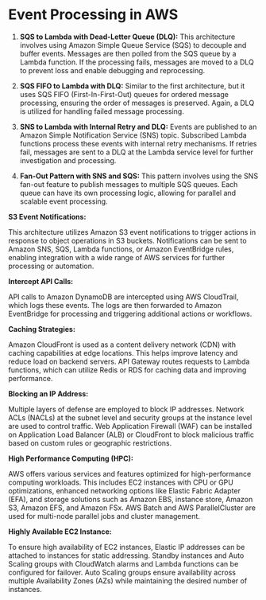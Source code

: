 # Event Processing in AWS

1. **SQS to Lambda with Dead-Letter Queue (DLQ):** This architecture involves using Amazon Simple Queue Service (SQS) to decouple and buffer events. Messages are then polled from the SQS queue by a Lambda function. If the processing fails, messages are moved to a DLQ to prevent loss and enable debugging and reprocessing.

2. **SQS FIFO to Lambda with DLQ:** Similar to the first architecture, but it uses SQS FIFO (First-In-First-Out) queues for ordered message processing, ensuring the order of messages is preserved. Again, a DLQ is utilized for handling failed message processing.

3. **SNS to Lambda with Internal Retry and DLQ:** Events are published to an Amazon Simple Notification Service (SNS) topic. Subscribed Lambda functions process these events with internal retry mechanisms. If retries fail, messages are sent to a DLQ at the Lambda service level for further investigation and processing.

4. **Fan-Out Pattern with SNS and SQS:** This pattern involves using the SNS fan-out feature to publish messages to multiple SQS queues. Each queue can have its own processing logic, allowing for parallel and scalable event processing.

**S3 Event Notifications:**

This architecture utilizes Amazon S3 event notifications to trigger actions in response to object operations in S3 buckets. Notifications can be sent to Amazon SNS, SQS, Lambda functions, or Amazon EventBridge rules, enabling integration with a wide range of AWS services for further processing or automation.

**Intercept API Calls:**

API calls to Amazon DynamoDB are intercepted using AWS CloudTrail, which logs these events. The logs are then forwarded to Amazon EventBridge for processing and triggering additional actions or workflows.

**Caching Strategies:**

Amazon CloudFront is used as a content delivery network (CDN) with caching capabilities at edge locations. This helps improve latency and reduce load on backend servers. API Gateway routes requests to Lambda functions, which can utilize Redis or RDS for caching data and improving performance.

**Blocking an IP Address:**

Multiple layers of defense are employed to block IP addresses. Network ACLs (NACLs) at the subnet level and security groups at the instance level are used to control traffic. Web Application Firewall (WAF) can be installed on Application Load Balancer (ALB) or CloudFront to block malicious traffic based on custom rules or geographic restrictions.

**High Performance Computing (HPC):**

AWS offers various services and features optimized for high-performance computing workloads. This includes EC2 instances with CPU or GPU optimizations, enhanced networking options like Elastic Fabric Adapter (EFA), and storage solutions such as Amazon EBS, instance store, Amazon S3, Amazon EFS, and Amazon FSx. AWS Batch and AWS ParallelCluster are used for multi-node parallel jobs and cluster management.

**Highly Available EC2 Instance:**

To ensure high availability of EC2 instances, Elastic IP addresses can be attached to instances for static addressing. Standby instances and Auto Scaling groups with CloudWatch alarms and Lambda functions can be configured for failover. Auto Scaling groups ensure availability across multiple Availability Zones (AZs) while maintaining the desired number of instances.
